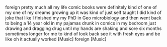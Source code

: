foreign pretty much all my life comic books were definitely kind of one of my one of my dreams growing up it was kind of just self taught I did kind of joke that like I finished my my PhD in Geo microbiology and then went back to being a 14 year old in my pajamas drunk in comics in my bedroom just drawing and dragging drug until my hands are shaking and sore six months sometimes longer for me to kind of look back see it with fresh eyes and be like oh it actually worked [Music] foreign [Music]